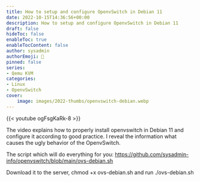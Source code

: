 ```yaml
---
title: How to setup and configure OpenvSwitch in Debian 11
date: 2022-10-15T14:36:56+00:00
description: How to setup and configure OpenvSwitch in Debian 11
draft: false
hideToc: false
enableToc: true
enableTocContent: false
author: sysadmin
authorEmoji: 🐧
pinned: false
series:
- Qemu KVM
categories:
- Linux
- OpenvSwitch
cover:
    image: images/2022-thumbs/openvswitch-debian.webp
---
```

{{< youtube ogFsgKaRk-8 >}}
<figcaption>The video explains how to properly install openvswitch in Debian 11 and configure it according to good practice. I reveal the information what causes the ugly behavior of the OpenvSwitch.</figcaption>

The script which will do everything for you: <a href="https://github.com/sysadmin-info/openvswitch/blob/main/ovs-debian.sh" target="_blank" rel="noreferrer noopener">https://github.com/sysadmin-info/openvswitch/blob/main/ovs-debian.sh</a>

Download it to the server, chmod +x ovs-debian.sh and run ./ovs-debian.sh